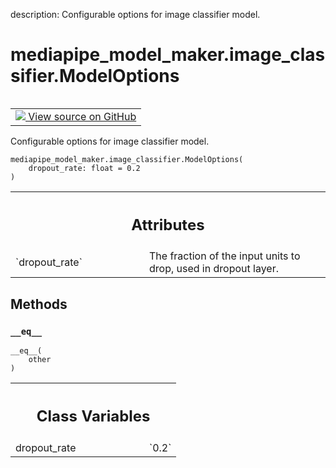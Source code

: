 description: Configurable options for image classifier model.

<div itemscope itemtype="http://developers.google.com/ReferenceObject">
<meta itemprop="name" content="mediapipe_model_maker.image_classifier.ModelOptions" />
<meta itemprop="path" content="Stable" />
<meta itemprop="property" content="__eq__"/>
<meta itemprop="property" content="__init__"/>
<meta itemprop="property" content="dropout_rate"/>
</div>

# mediapipe_model_maker.image_classifier.ModelOptions

<!-- Insert buttons and diff -->

<table class="tfo-notebook-buttons tfo-api nocontent" align="left">
<td>
  <a target="_blank" href="https://github.com/google/mediapipe/tree/master/mediapipe/model_maker/python/vision/image_classifier/model_options.py#L19-L27">
    <img src="https://www.tensorflow.org/images/GitHub-Mark-32px.png" />
    View source on GitHub
  </a>
</td>
</table>



Configurable options for image classifier model.

<pre class="devsite-click-to-copy prettyprint lang-py tfo-signature-link">
<code>mediapipe_model_maker.image_classifier.ModelOptions(
    dropout_rate: float = 0.2
)
</code></pre>



<!-- Placeholder for "Used in" -->




<!-- Tabular view -->
 <table class="responsive fixed orange">
<colgroup><col width="214px"><col></colgroup>
<tr><th colspan="2"><h2 class="add-link">Attributes</h2></th></tr>

<tr>
<td>
`dropout_rate`<a id="dropout_rate"></a>
</td>
<td>
The fraction of the input units to drop, used in dropout
layer.
</td>
</tr>
</table>



## Methods

<h3 id="__eq__"><code>__eq__</code></h3>

<pre class="devsite-click-to-copy prettyprint lang-py tfo-signature-link">
<code>__eq__(
    other
)
</code></pre>








<!-- Tabular view -->
 <table class="responsive fixed orange">
<colgroup><col width="214px"><col></colgroup>
<tr><th colspan="2"><h2 class="add-link">Class Variables</h2></th></tr>

<tr>
<td>
dropout_rate<a id="dropout_rate"></a>
</td>
<td>
`0.2`
</td>
</tr>
</table>

